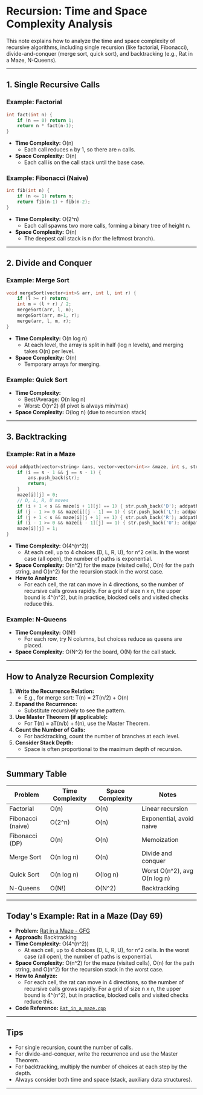 # Recursion: Time and Space Complexity Analysis

This note explains how to analyze the time and space complexity of recursive algorithms, including single recursion (like factorial, Fibonacci), divide-and-conquer (merge sort, quick sort), and backtracking (e.g., Rat in a Maze, N-Queens).

---

## 1. Single Recursive Calls

### Example: Factorial

```cpp
int fact(int n) {
    if (n == 0) return 1;
    return n * fact(n-1);
}
```

- **Time Complexity:** O(n)
  - Each call reduces `n` by 1, so there are `n` calls.
- **Space Complexity:** O(n)
  - Each call is on the call stack until the base case.

### Example: Fibonacci (Naive)

```cpp
int fib(int n) {
    if (n <= 1) return n;
    return fib(n-1) + fib(n-2);
}
```

- **Time Complexity:** O(2^n)
  - Each call spawns two more calls, forming a binary tree of height n.
- **Space Complexity:** O(n)
  - The deepest call stack is n (for the leftmost branch).

---

## 2. Divide and Conquer

### Example: Merge Sort

```cpp
void mergeSort(vector<int>& arr, int l, int r) {
    if (l >= r) return;
    int m = (l + r) / 2;
    mergeSort(arr, l, m);
    mergeSort(arr, m+1, r);
    merge(arr, l, m, r);
}
```

- **Time Complexity:** O(n log n)
  - At each level, the array is split in half (log n levels), and merging takes O(n) per level.
- **Space Complexity:** O(n)
  - Temporary arrays for merging.

### Example: Quick Sort

- **Time Complexity:**
  - Best/Average: O(n log n)
  - Worst: O(n^2) (if pivot is always min/max)
- **Space Complexity:** O(log n) (due to recursion stack)

---

## 3. Backtracking

### Example: Rat in a Maze

```cpp
void addpath(vector<string> &ans, vector<vector<int>> &maze, int s, string &str, int i, int j) {
    if (i == s - 1 && j == s - 1) {
        ans.push_back(str);
        return;
    }
    maze[i][j] = 0;
    // D, L, R, U moves
    if (i + 1 < s && maze[i + 1][j] == 1) { str.push_back('D'); addpath(ans, maze, s, str, i + 1, j); str.pop_back(); }
    if (j - 1 >= 0 && maze[i][j - 1] == 1) { str.push_back('L'); addpath(ans, maze, s, str, i, j - 1); str.pop_back(); }
    if (j + 1 < s && maze[i][j + 1] == 1) { str.push_back('R'); addpath(ans, maze, s, str, i, j + 1); str.pop_back(); }
    if (i - 1 >= 0 && maze[i - 1][j] == 1) { str.push_back('U'); addpath(ans, maze, s, str, i - 1, j); str.pop_back(); }
    maze[i][j] = 1;
}
```

- **Time Complexity:** O(4^(n^2))
  - At each cell, up to 4 choices (D, L, R, U), for n^2 cells. In the worst case (all open), the number of paths is exponential.
- **Space Complexity:** O(n^2) for the maze (visited cells), O(n) for the path string, and O(n^2) for the recursion stack in the worst case.
- **How to Analyze:**
  - For each cell, the rat can move in 4 directions, so the number of recursive calls grows rapidly. For a grid of size n x n, the upper bound is 4^(n^2), but in practice, blocked cells and visited checks reduce this.

### Example: N-Queens

- **Time Complexity:** O(N!)
  - For each row, try N columns, but choices reduce as queens are placed.
- **Space Complexity:** O(N^2) for the board, O(N) for the call stack.

---

## How to Analyze Recursion Complexity

1. **Write the Recurrence Relation:**
   - E.g., for merge sort: T(n) = 2T(n/2) + O(n)
2. **Expand the Recurrence:**
   - Substitute recursively to see the pattern.
3. **Use Master Theorem (if applicable):**
   - For T(n) = aT(n/b) + f(n), use the Master Theorem.
4. **Count the Number of Calls:**
   - For backtracking, count the number of branches at each level.
5. **Consider Stack Depth:**
   - Space is often proportional to the maximum depth of recursion.

---

## Summary Table

| Problem           | Time Complexity | Space Complexity | Notes                        |
| ----------------- | --------------- | ---------------- | ---------------------------- |
| Factorial         | O(n)            | O(n)             | Linear recursion             |
| Fibonacci (naive) | O(2^n)          | O(n)             | Exponential, avoid naive     |
| Fibonacci (DP)    | O(n)            | O(n)             | Memoization                  |
| Merge Sort        | O(n log n)      | O(n)             | Divide and conquer           |
| Quick Sort        | O(n log n)      | O(log n)         | Worst O(n^2), avg O(n log n) |
| N-Queens          | O(N!)           | O(N^2)           | Backtracking                 |

---

## Today's Example: Rat in a Maze (Day 69)

- **Problem:** [Rat in a Maze - GFG](https://www.geeksforgeeks.org/problems/rat-in-a-maze-problem/1)
- **Approach:** Backtracking
- **Time Complexity:** O(4^(n^2))
  - At each cell, up to 4 choices (D, L, R, U), for n^2 cells. In the worst case (all open), the number of paths is exponential.
- **Space Complexity:** O(n^2) for the maze (visited cells), O(n) for the path string, and O(n^2) for the recursion stack in the worst case.
- **How to Analyze:**
  - For each cell, the rat can move in 4 directions, so the number of recursive calls grows rapidly. For a grid of size n x n, the upper bound is 4^(n^2), but in practice, blocked cells and visited checks reduce this.
- **Code Reference:** [`Rat_in_a_maze.cpp`](./Rat_in_a_maze.cpp)

---

## Tips

- For single recursion, count the number of calls.
- For divide-and-conquer, write the recurrence and use the Master Theorem.
- For backtracking, multiply the number of choices at each step by the depth.
- Always consider both time and space (stack, auxiliary data structures).

---
